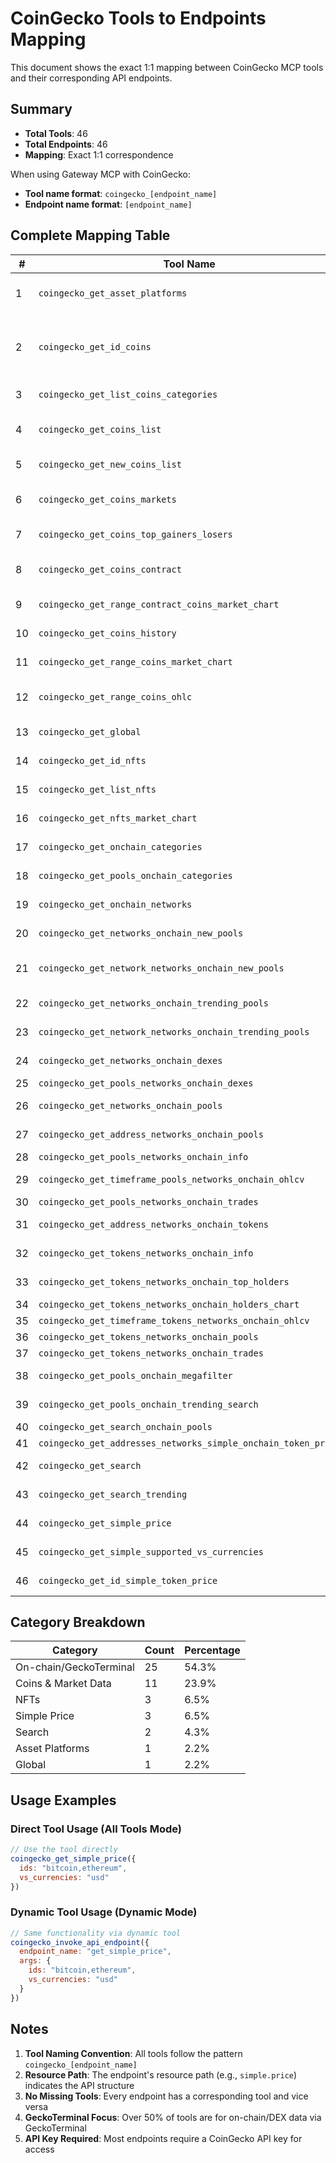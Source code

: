 # CoinGecko Tools to Endpoints Mapping

This document shows the exact 1:1 mapping between CoinGecko MCP tools and their corresponding API endpoints.

## Summary

- **Total Tools**: 46
- **Total Endpoints**: 46
- **Mapping**: Exact 1:1 correspondence

When using Gateway MCP with CoinGecko:
- **Tool name format**: `coingecko_[endpoint_name]`
- **Endpoint name format**: `[endpoint_name]`

## Complete Mapping Table

| # | Tool Name | Endpoint Name | Category | Description |
|---|-----------|---------------|----------|-------------|
| 1 | `coingecko_get_asset_platforms` | `get_asset_platforms` | asset_platforms | Query all blockchain platforms |
| 2 | `coingecko_get_id_coins` | `get_id_coins` | coins | Get comprehensive coin metadata and market data |
| 3 | `coingecko_get_list_coins_categories` | `get_list_coins_categories` | coins.categories | List all coin categories |
| 4 | `coingecko_get_coins_list` | `get_coins_list` | coins.list | List all supported coins |
| 5 | `coingecko_get_new_coins_list` | `get_new_coins_list` | coins.list | Get 200 newest coins |
| 6 | `coingecko_get_coins_markets` | `get_coins_markets` | coins.markets | Get market data for all coins |
| 7 | `coingecko_get_coins_top_gainers_losers` | `get_coins_top_gainers_losers` | coins.top_gainers_losers | Top 30 gainers/losers |
| 8 | `coingecko_get_coins_contract` | `get_coins_contract` | coins.contract | Get coin by contract address |
| 9 | `coingecko_get_range_contract_coins_market_chart` | `get_range_contract_coins_market_chart` | coins.contract.market_chart | Historical chart by contract |
| 10 | `coingecko_get_coins_history` | `get_coins_history` | coins.history | Historical data at specific date |
| 11 | `coingecko_get_range_coins_market_chart` | `get_range_coins_market_chart` | coins.market_chart | Historical price charts |
| 12 | `coingecko_get_range_coins_ohlc` | `get_range_coins_ohlc` | coins.ohlc | OHLC candlestick data |
| 13 | `coingecko_get_global` | `get_global` | global | Global crypto market data |
| 14 | `coingecko_get_id_nfts` | `get_id_nfts` | nfts | NFT collection data |
| 15 | `coingecko_get_list_nfts` | `get_list_nfts` | nfts | List all NFT collections |
| 16 | `coingecko_get_nfts_market_chart` | `get_nfts_market_chart` | nfts.market_chart | NFT historical market data |
| 17 | `coingecko_get_onchain_categories` | `get_onchain_categories` | onchain.categories | Pool categories |
| 18 | `coingecko_get_pools_onchain_categories` | `get_pools_onchain_categories` | onchain.categories | Pools by category |
| 19 | `coingecko_get_onchain_networks` | `get_onchain_networks` | onchain.networks | Supported networks |
| 20 | `coingecko_get_networks_onchain_new_pools` | `get_networks_onchain_new_pools` | onchain.networks.new_pools | New pools (all networks) |
| 21 | `coingecko_get_network_networks_onchain_new_pools` | `get_network_networks_onchain_new_pools` | onchain.networks.new_pools | New pools (specific network) |
| 22 | `coingecko_get_networks_onchain_trending_pools` | `get_networks_onchain_trending_pools` | onchain.networks.trending_pools | Trending pools (all) |
| 23 | `coingecko_get_network_networks_onchain_trending_pools` | `get_network_networks_onchain_trending_pools` | onchain.networks.trending_pools | Trending pools (network) |
| 24 | `coingecko_get_networks_onchain_dexes` | `get_networks_onchain_dexes` | onchain.networks.dexes | DEXs on network |
| 25 | `coingecko_get_pools_networks_onchain_dexes` | `get_pools_networks_onchain_dexes` | onchain.networks.dexes | DEX pools |
| 26 | `coingecko_get_networks_onchain_pools` | `get_networks_onchain_pools` | onchain.networks.pools | Top pools on network |
| 27 | `coingecko_get_address_networks_onchain_pools` | `get_address_networks_onchain_pools` | onchain.networks.pools | Specific pool data |
| 28 | `coingecko_get_pools_networks_onchain_info` | `get_pools_networks_onchain_info` | onchain.networks.pools.info | Pool metadata |
| 29 | `coingecko_get_timeframe_pools_networks_onchain_ohlcv` | `get_timeframe_pools_networks_onchain_ohlcv` | onchain.networks.pools.ohlcv | Pool OHLCV charts |
| 30 | `coingecko_get_pools_networks_onchain_trades` | `get_pools_networks_onchain_trades` | onchain.networks.pools.trades | Pool trades |
| 31 | `coingecko_get_address_networks_onchain_tokens` | `get_address_networks_onchain_tokens` | onchain.networks.tokens | Token data by address |
| 32 | `coingecko_get_tokens_networks_onchain_info` | `get_tokens_networks_onchain_info` | onchain.networks.tokens.info | Token metadata |
| 33 | `coingecko_get_tokens_networks_onchain_top_holders` | `get_tokens_networks_onchain_top_holders` | onchain.networks.tokens.top_holders | Top token holders |
| 34 | `coingecko_get_tokens_networks_onchain_holders_chart` | `get_tokens_networks_onchain_holders_chart` | onchain.networks.tokens.holders_chart | Holders history |
| 35 | `coingecko_get_timeframe_tokens_networks_onchain_ohlcv` | `get_timeframe_tokens_networks_onchain_ohlcv` | onchain.networks.tokens.ohlcv | Token OHLCV |
| 36 | `coingecko_get_tokens_networks_onchain_pools` | `get_tokens_networks_onchain_pools` | onchain.networks.tokens.pools | Pools for token |
| 37 | `coingecko_get_tokens_networks_onchain_trades` | `get_tokens_networks_onchain_trades` | onchain.networks.tokens.trades | Token trades |
| 38 | `coingecko_get_pools_onchain_megafilter` | `get_pools_onchain_megafilter` | onchain.pools.megafilter | Advanced pool filter |
| 39 | `coingecko_get_pools_onchain_trending_search` | `get_pools_onchain_trending_search` | onchain.pools.trending_search | Trending pool searches |
| 40 | `coingecko_get_search_onchain_pools` | `get_search_onchain_pools` | onchain.search.pools | Search pools |
| 41 | `coingecko_get_addresses_networks_simple_onchain_token_price` | `get_addresses_networks_simple_onchain_token_price` | onchain.simple.networks.token_price | Token price |
| 42 | `coingecko_get_search` | `get_search` | search | Search coins/markets |
| 43 | `coingecko_get_search_trending` | `get_search_trending` | search.trending | Trending searches |
| 44 | `coingecko_get_simple_price` | `get_simple_price` | simple.price | Simple price query |
| 45 | `coingecko_get_simple_supported_vs_currencies` | `get_simple_supported_vs_currencies` | simple.supported_vs_currencies | Supported currencies |
| 46 | `coingecko_get_id_simple_token_price` | `get_id_simple_token_price` | simple.token_price | Token price by contract |

## Category Breakdown

| Category | Count | Percentage |
|----------|-------|------------|
| On-chain/GeckoTerminal | 25 | 54.3% |
| Coins & Market Data | 11 | 23.9% |
| NFTs | 3 | 6.5% |
| Simple Price | 3 | 6.5% |
| Search | 2 | 4.3% |
| Asset Platforms | 1 | 2.2% |
| Global | 1 | 2.2% |

## Usage Examples

### Direct Tool Usage (All Tools Mode)
```javascript
// Use the tool directly
coingecko_get_simple_price({
  ids: "bitcoin,ethereum",
  vs_currencies: "usd"
})
```

### Dynamic Tool Usage (Dynamic Mode)
```javascript
// Same functionality via dynamic tool
coingecko_invoke_api_endpoint({
  endpoint_name: "get_simple_price",
  args: {
    ids: "bitcoin,ethereum",
    vs_currencies: "usd"
  }
})
```

## Notes

1. **Tool Naming Convention**: All tools follow the pattern `coingecko_[endpoint_name]`
2. **Resource Path**: The endpoint's resource path (e.g., `simple.price`) indicates the API structure
3. **No Missing Tools**: Every endpoint has a corresponding tool and vice versa
4. **GeckoTerminal Focus**: Over 50% of tools are for on-chain/DEX data via GeckoTerminal
5. **API Key Required**: Most endpoints require a CoinGecko API key for access